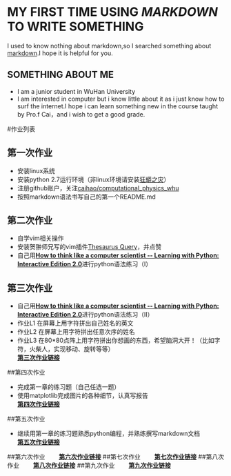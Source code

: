 # **MY FIRST TIME USING *MARKDOWN* TO WRITE SOMETHING**
I used to know nothing about markdown,so I searched something about [markdown](http://www.jianshu.com/p/1e402922ee32/).I hope it is helpful for you.
## SOMETHING ABOUT ME
* I am a junior student in WuHan University
* I am interested in computer but i know little about it as i just know how to surf the internet.I hope i can learn something new in the course taught by Pro.f Cai，and i wish to get a good grade.

#作业列表

## 第一次作业
- 安装linux系统
- 安装python 2.7运行环境（非linux环境请安装[狂蟒之灾](https://www.continuum.io/)）
- 注册github账户，关注[caihao/computational_physics_whu](https://github.com/caihao/computational_physics_whu)
- 按照markdown语法书写自己的第一个README.md

## 第二次作业
- 自学vim相关操作
- 安装贺翀师兄写的vim插件[Thesaurus Query](https://github.com/Ron89/thesaurus_query.vim)，并点赞
- 自己用[**How to think like a computer scientist -- Learning with Python: Interactive Edition 2.0**](http://interactivepython.org/runestone/static/thinkcspy/index.html)进行python语法练习（I）

## 第三次作业
- 自己用[**How to think like a computer scientist -- Learning with Python: Interactive Edition 2.0**](http://interactivepython.org/runestone/static/thinkcspy/index.html)进行python语法练习（II）
- 作业L1 在屏幕上用字符拼出自己姓名的英文
- 作业L2 在屏幕上用字符拼出任意次序的姓名
- 作业L3 在80*80点阵上用字符拼出你想画的东西，希望脑洞大开！（比如字符，火柴人，实现移动、旋转等等）<br>
   [**第三次作业链接**](https://github.com/1098605130/computationalphysics_N2013301020058/tree/master/zuoye3)

##第四次作业
- 完成第一章的练习题（自己任选一题）
- 使用matplotlib完成图片的各种细节，认真写报告<br>
   [**第四次作业链接**](https://www.zybuluo.com/mdeditor#300101-full-reader)

##第五次作业
- 继续用第一章的练习题熟悉python编程，并熟练撰写markdown文档<br>
   [**第五次作业链接**](https://www.zybuluo.com/mdeditor#341760-full-reader)

##第六次作业
　　[**第六次作业链接**](https://www.zybuluo.com/mdeditor#386902-full-reader)
##第七次作业
　　[**第七次作业链接**](https://www.zybuluo.com/mdeditor#399980-full-reader)
##第八次作业
　　[**第八次作业链接**](https://www.zybuluo.com/mdeditor#399681-full-reader)
##第九次作业
　　[**第九次作业链接**](https://www.zybuluo.com/mdeditor#403603-full-reader)
